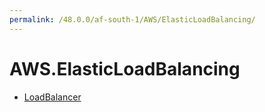 ```yaml
---
permalink: /48.0.0/af-south-1/AWS/ElasticLoadBalancing/
---
```


# AWS.ElasticLoadBalancing



* [LoadBalancer](LoadBalancer.md)